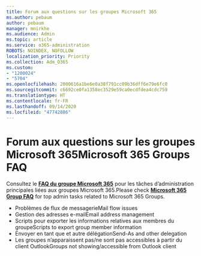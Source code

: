 ```yaml
---
title: Forum aux questions sur les groupes Microsoft 365
ms.author: pebaum
author: pebaum
manager: mnirkhe
ms.audience: Admin
ms.topic: article
ms.service: o365-administration
ROBOTS: NOINDEX, NOFOLLOW
localization_priority: Priority
ms.collection: Adm_O365
ms.custom:
- "1200024"
- "5704"
ms.openlocfilehash: 2000616a1be6e0a38f791cc09b36dff6e79e6fc0
ms.sourcegitcommit: c6692ce0fa1358ec3529e59ca0ecdfdea4cdc759
ms.translationtype: HT
ms.contentlocale: fr-FR
ms.lasthandoff: 09/14/2020
ms.locfileid: "47742886"
---
```

# <a name="microsoft-365-groups-faq"></a><span data-ttu-id="a0d6e-102">Forum aux questions sur les groupes Microsoft 365</span><span class="sxs-lookup"><span data-stu-id="a0d6e-102">Microsoft 365 Groups FAQ</span></span>

<span data-ttu-id="a0d6e-103">Consultez le **[FAQ du groupe Microsoft 365](https://aka.ms/M365GroupsFAQ)** pour les tâches d’administration principales liées aux groupes Microsoft 365.</span><span class="sxs-lookup"><span data-stu-id="a0d6e-103">Please check **[Microsoft 365 Group FAQ](https://aka.ms/M365GroupsFAQ)** for top admin tasks related to Microsoft 365 Groups.</span></span>

- <span data-ttu-id="a0d6e-104">Problèmes de flux de messagerie</span><span class="sxs-lookup"><span data-stu-id="a0d6e-104">Mail flow issues</span></span>
- <span data-ttu-id="a0d6e-105">Gestion des adresses e-mail</span><span class="sxs-lookup"><span data-stu-id="a0d6e-105">Email address management</span></span>
- <span data-ttu-id="a0d6e-106">Scripts pour exporter les informations relatives aux membres du groupe</span><span class="sxs-lookup"><span data-stu-id="a0d6e-106">Scripts to export group member information</span></span>
- <span data-ttu-id="a0d6e-107">Envoyer en tant que et autre délégation</span><span class="sxs-lookup"><span data-stu-id="a0d6e-107">Send-As and other delegation</span></span>
- <span data-ttu-id="a0d6e-108">Les groupes n’apparaissent pas/ne sont pas accessibles à partir du client Outlook</span><span class="sxs-lookup"><span data-stu-id="a0d6e-108">Groups not showing/accessible from Outlook client</span></span>
